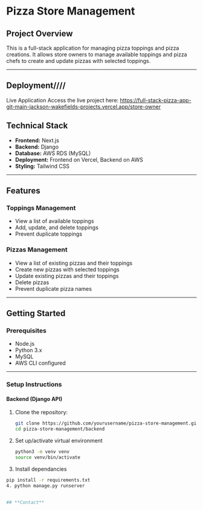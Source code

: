 # **Pizza Store Management**  

## **Project Overview**  
This is a full-stack application for managing pizza toppings and pizza creations. It allows store owners to manage available toppings and pizza chefs to create and update pizzas with selected toppings.

---

## **Deployment////**
Live Application
Access the live project here: https://full-stack-pizza-app-git-main-jackson-wakefields-projects.vercel.app/store-owner

## **Technical Stack**
- **Frontend:** Next.js  
- **Backend:** Django  
- **Database:** AWS RDS (MySQL)  
- **Deployment:** Frontend on Vercel, Backend on AWS  
- **Styling:** Tailwind CSS  

---

## **Features**
### **Toppings Management**
- View a list of available toppings  
- Add, update, and delete toppings  
- Prevent duplicate toppings  

### **Pizzas Management**
- View a list of existing pizzas and their toppings  
- Create new pizzas with selected toppings  
- Update existing pizzas and their toppings  
- Delete pizzas  
- Prevent duplicate pizza names  

---

## **Getting Started**

### **Prerequisites**
- Node.js  
- Python 3.x  
- MySQL  
- AWS CLI configured  

---

### **Setup Instructions**

#### **Backend (Django API)**
1. Clone the repository:  
   ```bash
   git clone https://github.com/yourusername/pizza-store-management.git
   cd pizza-store-management/backend
2. Set up/activate virtual environment
   ```bash
   python3 -m venv venv
   source venv/bin/activate
3. Install dependancies
  ```bash
  pip install -r requirements.txt
4. python manage.py runserver
   

## **Contact**



